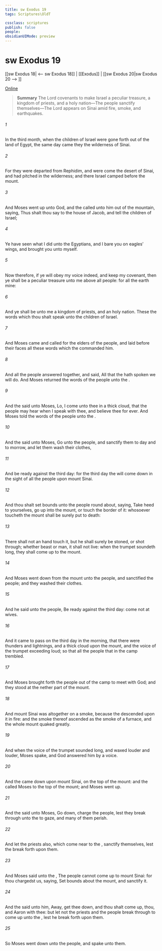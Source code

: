 ```yaml
---
title: sw Exodus 19
tags: Scriptures\OldT

cssclass: scriptures
publish: false
people:
obsidianUIMode: preview
---
```


# sw Exodus 19
[[sw Exodus 18| <-- sw Exodus 18]] | [[Exodus]] | [[sw Exodus 20|sw Exodus 20 --> ]]

[Online](https://churchofjesuschrist.org/study/scriptures/ot/ex/19?lang=eng)

> __Summary__
The Lord covenants to make Israel a peculiar treasure, a kingdom of priests, and a holy nation—The people sanctify themselves—The Lord appears on Sinai amid fire, smoke, and earthquakes.

###### 1 
In the third month, when the children of Israel were gone forth out of the land of Egypt, the same day came they  the wilderness of Sinai.

###### 2 
For they were departed from Rephidim, and were come  the desert of Sinai, and had pitched in the wilderness; and there Israel camped before the mount.

###### 3 
And Moses went up unto God, and the  called unto him out of the mountain, saying, Thus shalt thou say to the house of Jacob, and tell the children of Israel;

###### 4 
Ye have seen what I did unto the Egyptians, and  I bare you on eagles’ wings, and brought you unto myself.

###### 5 
Now therefore, if ye will obey my voice indeed, and keep my covenant, then ye shall be a peculiar treasure unto me above all people: for all the earth  mine:

###### 6 
And ye shall be unto me a kingdom of priests, and an holy nation. These  the words which thou shalt speak unto the children of Israel.

###### 7 
And Moses came and called for the elders of the people, and laid before their faces all these words which the  commanded him.

###### 8 
And all the people answered together, and said, All that the  hath spoken we will do. And Moses returned the words of the people unto the .

###### 9 
And the  said unto Moses, Lo, I come unto thee in a thick cloud, that the people may hear when I speak with thee, and believe thee for ever. And Moses told the words of the people unto the .

###### 10 
And the  said unto Moses, Go unto the people, and sanctify them to day and to morrow, and let them wash their clothes,

###### 11 
And be ready against the third day: for the third day the  will come down in the sight of all the people upon mount Sinai.

###### 12 
And thou shalt set bounds unto the people round about, saying, Take heed to yourselves,  go  up into the mount, or touch the border of it: whosoever toucheth the mount shall be surely put to death:

###### 13 
There shall not an hand touch it, but he shall surely be stoned, or shot through; whether  beast or man, it shall not live: when the trumpet soundeth long, they shall come up to the mount.

###### 14 
And Moses went down from the mount unto the people, and sanctified the people; and they washed their clothes.

###### 15 
And he said unto the people, Be ready against the third day: come not at  wives.

###### 16 
And it came to pass on the third day in the morning, that there were thunders and lightnings, and a thick cloud upon the mount, and the voice of the trumpet exceeding loud; so that all the people that  in the camp trembled.

###### 17 
And Moses brought forth the people out of the camp to meet with God; and they stood at the nether part of the mount.

###### 18 
And mount Sinai was altogether on a smoke, because the  descended upon it in fire: and the smoke thereof ascended as the smoke of a furnace, and the whole mount quaked greatly.

###### 19 
And when the voice of the trumpet sounded long, and waxed louder and louder, Moses spake, and God answered him by a voice.

###### 20 
And the  came down upon mount Sinai, on the top of the mount: and the  called Moses  to the top of the mount; and Moses went up.

###### 21 
And the  said unto Moses, Go down, charge the people, lest they break through unto the  to gaze, and many of them perish.

###### 22 
And let the priests also, which come near to the , sanctify themselves, lest the  break forth upon them.

###### 23 
And Moses said unto the , The people cannot come up to mount Sinai: for thou chargedst us, saying, Set bounds about the mount, and sanctify it.

###### 24 
And the  said unto him, Away, get thee down, and thou shalt come up, thou, and Aaron with thee: but let not the priests and the people break through to come up unto the , lest he break forth upon them.

###### 25 
So Moses went down unto the people, and spake unto them.

